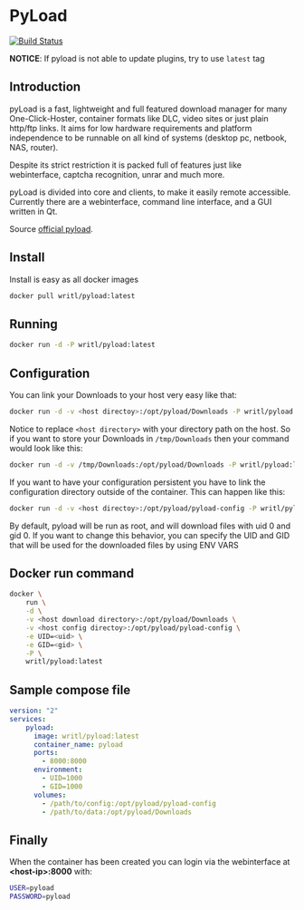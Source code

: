 PyLoad
=========
[![Build Status](https://travis-ci.org/obi12341/docker-pyload.svg?branch=master)](https://travis-ci.org/obi12341/docker-pyload)

**NOTICE**: If pyload is not able to update plugins, try to use `latest` tag

Introduction
----
pyLoad is a fast, lightweight and full featured download manager for many One-Click-Hoster, container formats like DLC, video sites or just plain http/ftp links. It aims for low hardware requirements and platform independence to be runnable on all kind of systems (desktop pc, netbook, NAS, router).

Despite its strict restriction it is packed full of features just like webinterface, captcha recognition, unrar and much more.

pyLoad is divided into core and clients, to make it easily remote accessible. Currently there are a webinterface, command line interface, and a GUI written in Qt.

Source [official pyload](https://pyload.net/).

Install
----
Install is easy as all docker images

```sh
docker pull writl/pyload:latest
```

Running
----

```sh
docker run -d -P writl/pyload:latest
```

Configuration
----
You can link your Downloads to your host very easy like that:

```sh
docker run -d -v <host directoy>:/opt/pyload/Downloads -P writl/pyload:latest
```
Notice to replace ```<host directory>``` with your directory path on the host. So if you want to store your Downloads in ```/tmp/Downloads``` then your command would look like this:

```sh
docker run -d -v /tmp/Downloads:/opt/pyload/Downloads -P writl/pyload:latest
```
If you want to have your configuration persistent you have to link the configuration directory outside of the container. This can happen like this:

```sh
docker run -d -v <host directoy>:/opt/pyload/pyload-config -P writl/pyload:latest
```

By default, pyload will be run as root, and will download files with uid 0 and gid 0. If you want to change this behavior, you can specify the UID and GID that will be used for the downloaded files by using ENV VARS

Docker run command
-----
```sh
docker \
    run \
    -d \
    -v <host download directory>:/opt/pyload/Downloads \
    -v <host config directoy>:/opt/pyload/pyload-config \
    -e UID=<uid> \
    -e GID=<gid> \
    -P \
    writl/pyload:latest
```
Sample compose file
-----
```yaml
version: "2"
services:
    pyload:
      image: writl/pyload:latest
      container_name: pyload
      ports:
        - 8000:8000
      environment:
        - UID=1000
        - GID=1000
      volumes:
        - /path/to/config:/opt/pyload/pyload-config
        - /path/to/data:/opt/pyload/Downloads

```


Finally
----
When the container has been created you can login via the webinterface at **\<host-ip>:8000** with:

```sh
USER=pyload
PASSWORD=pyload
```


[official pyload]:http://pyload.org/


